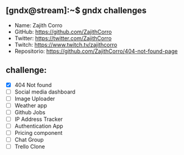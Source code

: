 ## [gndx@stream]:~$ gndx challenges

- Name: Zajith Corro
- GitHub: https://github.com/ZajithCorro
- Twitter: https://twitter.com/ZajithCorro
- Twitch: https://www.twitch.tv/zajithcorro
- Repositorio: https://github.com/ZajithCorro/404-not-found-page

## challenge:
  - [X] 404 Not found
  - [ ] Social media dashboard
  - [ ] Image Uploader
  - [ ] Weather app
  - [ ] Github Jobs
  - [ ] IP Address Tracker
  - [ ] Authentication App
  - [ ] Pricing component
  - [ ] Chat Group
  - [ ] Trello Clone
